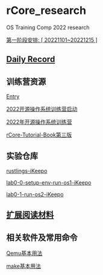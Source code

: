 # rCore_research

OS Training Comp 2022 research

[第一阶段安排: [ 20221101~20221215 ]](https://github.com/LearningOS/rust-based-os-comp2022/blob/main/scheduling.md) 

## [Daily Record](record/daily/index.md)

## 训练营资源

[Entry](https://os2edu.cn/)

[2022开源操作系统训练营启动](https://meeting.tencent.com/v2/cloud-record/share?id=00e0e809-1e03-4f41-8e6a-4e71c0ca1342&from=3) 

[2022年开源操作系统训练营](https://learningos.github.io/rust-based-os-comp2022/) 

[rCore-Tutorial-Book第三版](http://rcore-os.cn/rCore-Tutorial-Book-v3/) 



## 实验仓库

[rustlings-iKeepo](https://github.com/os2edu/rustlings-iKeepo) 

[lab0-0-setup-env-run-os1-iKeepo](https://github.com/LearningOS/lab0-0-setup-env-run-os1-iKeepo) 

[lab0-1-run-os2-iKeepo](https://github.com/LearningOS/lab0-1-run-os2-iKeepo)



## [扩展阅读材料](materials/index.md)

## 相关软件及常用命令

[Qemu基本用法](record/daily/20221020/Understand_Qemu.md)

[make基本用法](record/daily/20221021/Understand_make.md)

